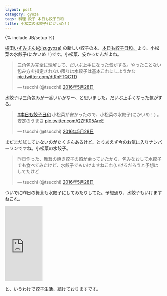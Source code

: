 ```yaml
---
layout: post
category: gyoza
tags: 料理 餃子 本日も餃子日和
title: 小松菜の水餃子(にかいめ！)
---
```

{% include JB/setup %}

[橘田いずみさん(@izugyoza)](https://twitter.com/izugyoza) の新しい餃子の本、<a  href="http://www.amazon.co.jp/gp/product/439114834X/ref=as_li_qf_sp_asin_tl?ie=UTF8&camp=247&creative=1211&creativeASIN=439114834X&linkCode=as2&tag=tsucchisblog-22">本日も餃子日和。</a><img src="http://ir-jp.amazon-adsystem.com/e/ir?t=tsucchisblog-22&l=as2&o=9&a=439114834X" width="1" height="1" border="0" alt="" style="border:none !important; margin:0px !important;" />より、小松菜の水餃子(にかいめ！)です。小松菜、安かったんだよね。

<blockquote class="twitter-tweet" data-lang="ja"><p lang="ja" dir="ltr">三角包み完全に理解して、だいぶ上手になった気がする。やったことない包み方を指定されない限りは水餃子は基本これにしようかな <a href="https://t.co/dtRnFTQCTD">pic.twitter.com/dtRnFTQCTD</a></p>&mdash; tsucchi (@tsucchi) <a href="https://twitter.com/tsucchi/status/736518839899291648">2016年5月28日</a></blockquote>
<script async src="//platform.twitter.com/widgets.js" charset="utf-8"></script>

水餃子は三角包みが一番いいかなー、と思いました。だいぶ上手くなった気がする。

<blockquote class="twitter-tweet" data-lang="ja"><p lang="ja" dir="ltr"><a href="https://twitter.com/hashtag/%E6%9C%AC%E6%97%A5%E3%82%82%E9%A4%83%E5%AD%90%E6%97%A5%E5%92%8C?src=hash">#本日も餃子日和</a> 小松菜が安かったので、小松菜の水餃子(にかいめ！) 。安定のうまさ <a href="https://t.co/QZFK05AreE">pic.twitter.com/QZFK05AreE</a></p>&mdash; tsucchi (@tsucchi) <a href="https://twitter.com/tsucchi/status/736518256727449600">2016年5月28日</a></blockquote>
<script async src="//platform.twitter.com/widgets.js" charset="utf-8"></script>

まだまだ試していないのがたくさんあるけど、とりあえず今のお気に入りナンバーワンですね。小松菜の水餃子。

<blockquote class="twitter-tweet" data-lang="ja"><p lang="ja" dir="ltr">昨日作った、舞茸の焼き餃子の餡が余っていたから、包みなおして水餃子でも食べてみたけど、水餃子でもいけますねこれ(いけるだろうと予想はしてたけど</p>&mdash; tsucchi (@tsucchi) <a href="https://twitter.com/tsucchi/status/736519542487142401">2016年5月28日</a></blockquote>
<script async src="//platform.twitter.com/widgets.js" charset="utf-8"></script>

ついでに昨日の舞茸も水餃子にしてみたりしてた。予想通り、水餃子もいけますねこれ。

<iframe src="http://rcm-fe.amazon-adsystem.com/e/cm?t=tsucchisblog-22&o=9&p=8&l=as1&asins=439114834X&ref=qf_sp_asin_til&fc1=000000&IS2=1&lt1=_blank&m=amazon&lc1=0000FF&bc1=000000&bg1=FFFFFF&f=ifr" style="width:120px;height:240px;" scrolling="no" marginwidth="0" marginheight="0" frameborder="0"></iframe>

と、いうわけで餃子生活、続けておりますです。
